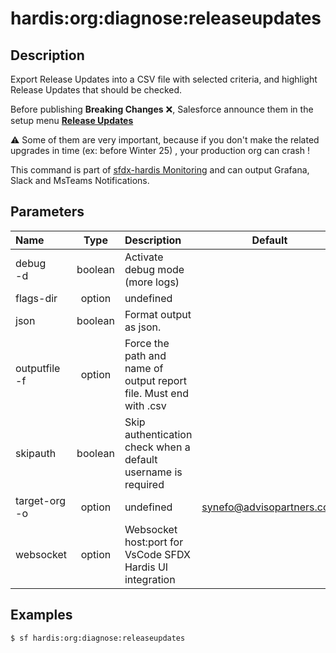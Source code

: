 <!-- This file has been generated with command 'sf hardis:doc:plugin:generate'. Please do not update it manually or it may be overwritten -->
# hardis:org:diagnose:releaseupdates

## Description

Export Release Updates into a CSV file with selected criteria, and highlight Release Updates that should be checked.

Before publishing **Breaking Changes** ❌, Salesforce announce them in the setup menu [**Release Updates**](https://help.salesforce.com/s/articleView?id=sf.release_updates.htm&type=5)

⚠️ Some of them are very important, because if you don't make the related upgrades in time (ex: before Winter 25) , your production org can crash !

This command is part of [sfdx-hardis Monitoring](https://sfdx-hardis.cloudity.com/salesforce-monitoring-release-updates/) and can output Grafana, Slack and MsTeams Notifications.


## Parameters

|Name|Type|Description|Default|Required|Options|
|:---|:--:|:----------|:-----:|:------:|:-----:|
|debug<br/>-d|boolean|Activate debug mode (more logs)||||
|flags-dir|option|undefined||||
|json|boolean|Format output as json.||||
|outputfile<br/>-f|option|Force the path and name of output report file. Must end with .csv||||
|skipauth|boolean|Skip authentication check when a default username is required||||
|target-org<br/>-o|option|undefined|synefo@advisopartners.com|||
|websocket|option|Websocket host:port for VsCode SFDX Hardis UI integration||||

## Examples

```shell
$ sf hardis:org:diagnose:releaseupdates
```


